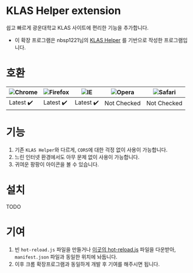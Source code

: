 # KLAS Helper extension

쉽고 빠르게 광운대학교 KLAS 사이트에 편리한 기능을 추가합니다. 

* 이 확장 프로그램은 nbsp1221님의 [KLAS Helper](https://github.com/nbsp1221/klas-helper) 를 기반으로 작성한 프로그램입니다.

# 호환

![Chrome](https://raw.githubusercontent.com/alrra/browser-logos/master/src/chrome/chrome_48x48.png) | ![Firefox](https://raw.githubusercontent.com/alrra/browser-logos/master/src/firefox/firefox_48x48.png) | ![IE](https://raw.githubusercontent.com/alrra/browser-logos/master/src/edge/edge_48x48.png) | ![Opera](https://raw.githubusercontent.com/alrra/browser-logos/master/src/opera/opera_48x48.png) | ![Safari](https://raw.githubusercontent.com/alrra/browser-logos/master/src/safari/safari_48x48.png)
--- | --- | --- | --- | --- |
Latest ✔️ | Latest ✔️ | Latest ✔️ | Not Checked | Not Checked |

# 기능

1. 기존 `KLAS Helper`와 다르게, `CORS`에 대한 걱정 없이 사용이 가능합니다.
2. 느린 인터넷 환경에서도 아무 문제 없이 사용이 가능합니다.
3. 귀여운 팡팡이 아이콘을 볼 수 있습니다.

# 설치

TODO

# 기여

1. 빈 `hot-reload.js` 파일을 만들거나 [이곳의 hot-reload.js](https://github.com/xpl/crx-hotreload/blob/master/hot-reload.js) 파일을 다운받아, `manifest.json` 파일과 동일한 위치에 놔둡니다.
2. 이후 크롬 확장프로그램과 동일하게 개발 후 기여를 해주시면 됩니다.
